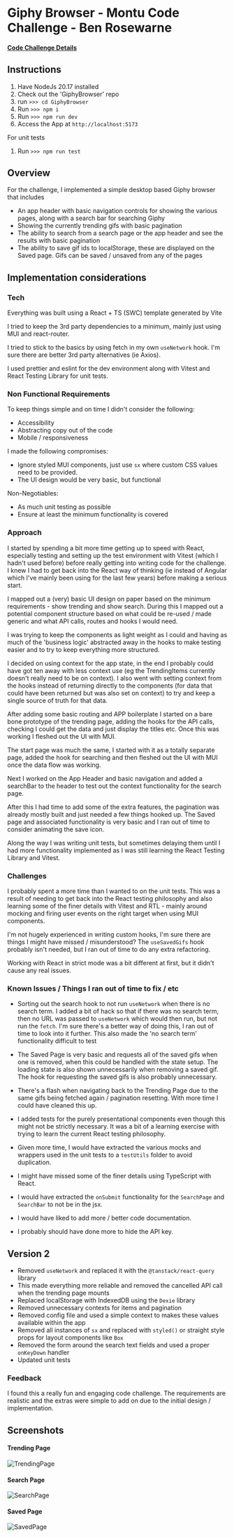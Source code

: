 # Giphy Browser - Montu Code Challenge - Ben Rosewarne

#### <a href="docs/Montu-FE-V2.pdf" class="image fit">Code Challenge Details</a>

## Instructions

1. Have NodeJs 20.17 installed
2. Check out the 'GiphyBrowser' repo
3. run `>>> cd GiphyBrowser`
4. Run `>>> npm i`
5. Run `>>> npm run dev`
6. Access the App at `http://localhost:5173`

For unit tests

1. Run `>>> npm run test`

## Overview

For the challenge, I implemented a simple desktop based Giphy browser that includes

- An app header with basic navigation controls for showing the various pages, along with a search bar for searching Giphy
- Showing the currently trending gifs with basic pagination
- The ability to search from a search page or the app header and see the results with basic pagination
- The ability to save gif ids to localStorage, these are displayed on the Saved page. Gifs can be saved / unsaved from any of the pages

## Implementation considerations

### Tech

Everything was built using a React + TS (SWC) template generated by Vite

I tried to keep the 3rd party dependencies to a minimum, mainly just using MUI and react-router.

I tried to stick to the basics by using fetch in my own `useNetwork` hook. I'm sure there are better 3rd party alternatives (ie Axios).

I used prettier and eslint for the dev environment along with Vitest and React Testing Library for unit tests.

### Non Functional Requirements

To keep things simple and on time I didn't consider the following:

- Accessibility
- Abstracting copy out of the code
- Mobile / responsiveness

I made the following compromises:

- Ignore styled MUI components, just use `sx` where custom CSS values need to be provided.
- The UI design would be very basic, but functional

Non-Negotiables:

- As much unit testing as possible
- Ensure at least the minimum functionality is covered

### Approach

I started by spending a bit more time getting up to speed with React, especially testing and setting up the test environment with Vitest (which I hadn't used before) before really getting into writing code for the challenge. I knew I had to get back into the React way of thinking (ie instead of Angular which I've mainly been using for the last few years) before making a serious start.

I mapped out a (very) basic UI design on paper based on the minimum requirements - show trending and show search. During this I mapped out a potential component structure based on what could be re-used / made generic and what API calls, routes and hooks I would need.

I was trying to keep the components as light weight as I could and having as much of the 'business logic' abstracted away in the hooks to make testing easier and to try to keep everything more structured.

I decided on using context for the app state, in the end I probably could have got ten away with less context use (eg the TrendingItems currently doesn't really need to be on context). I also went with setting context from the hooks instead of returning directly to the components (for data that could have been returned but was also set on context) to try and keep a single source of truth for that data.

After adding some basic routing and APP boilerplate I started on a bare bone prototype of the trending page, adding the hooks for the API calls, checking I could get the data and just display the titles etc. Once this was working I fleshed out the UI with MUI.

The start page was much the same, I started with it as a totally separate page, added the hook for searching and then fleshed out the UI with MUI once the data flow was working.

Next I worked on the App Header and basic navigation and added a searchBar to the header to test out the context functionality for the search page.

After this I had time to add some of the extra features, the pagination was already mostly built and just needed a few things hooked up. The Saved page and associated functionality is very basic and I ran out of time to consider animating the save icon.

Along the way I was writing unit tests, but sometimes delaying them until I had more functionality implemented as I was still learning the React Testing Library and Vitest.

### Challenges

I probably spent a more time than I wanted to on the unit tests. This was a result of needing to get back into the React testing philosophy and also learning some of the finer details with Vitest and RTL - mainly around mocking and firing user events on the right target when using MUI components.

I'm not hugely experienced in writing custom hooks, I'm sure there are things I might have missed / misunderstood? The `useSavedGifs` hook probably isn't needed, but I ran out of time to do any extra refactoring.

Working with React in strict mode was a bit different at first, but it didn't cause any real issues.

### Known Issues / Things I ran out of time to fix / etc

- Sorting out the search hook to not run `useNetwork` when there is no search term. I added a bit of hack so that if there was no search term, then no URL was passed to `useNetwork` which would then run, but not run the `fetch`. I'm sure there's a better way of doing this, I ran out of time to look into it further. This also made the 'no search term' functionality difficult to test

- The Saved Page is very basic and requests all of the saved gifs when one is removed, when this could be handled with the state setup. The loading state is also shown unnecessarily when removing a saved gif. The hook for requesting the saved gifs is also probably unnecessary.

- There's a flash when navigating back to the Trending Page due to the same gifs being fetched again / pagination resetting. With more time I could have cleaned this up.

- I added tests for the purely presentational components even though this might not be strictly necessary. It was a bit of a learning exercise with trying to learn the current React testing philosophy.

- Given more time, I would have extracted the various mocks and wrappers used in the unit tests to a `testUtils` folder to avoid duplication.

- I might have missed some of the finer details using TypeScript with React.

- I would have extracted the `onSubmit` functionality for the `SearchPage` and `SearchBar` to not be in the jsx.

- I would have liked to add more / better code documentation.

- I probably should have done more to hide the API key.

## Version 2

- Removed `useNetwork` and replaced it with the `@tanstack/react-query` library
- This made everything more reliable and removed the cancelled API call when the trending page mounts
- Replaced localStorage with IndexedDB using the `Dexie` library
- Removed unnecessary contexts for items and pagination
- Removed config file and used a simple context to makes these values available within the app
- Removed all instances of `sx` and replaced with `styled()` or straight style props for layout components like `Box`
- Removed the form around the search text fields and used a proper `onKeyDown` handler
- Updated unit tests

### Feedback

I found this a really fun and engaging code challenge. The requirements are realistic and the extras were simple to add on due to the initial design / implementation.

## Screenshots

#### Trending Page

![TrendingPage](https://raw.githubusercontent.com/brosewarne/GiphyBrowser/master/screenshots/trending-page.png)

#### Search Page

![SearchPage](https://raw.githubusercontent.com/brosewarne/GiphyBrowser/master/screenshots/search-page.png)

#### Saved Page

![SavedPage](https://raw.githubusercontent.com/brosewarne/GiphyBrowser/master/screenshots/saved-page.png)
